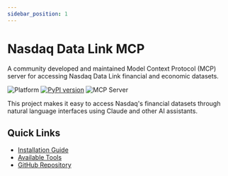 ```yaml
---
sidebar_position: 1
---
```


# Nasdaq Data Link MCP

A community developed and maintained Model Context Protocol (MCP) server for accessing Nasdaq Data Link financial and economic datasets.

![Platform](https://img.shields.io/badge/platform-cross--platform-lightgrey.svg)
[![PyPI version](https://img.shields.io/badge/PyPI-v0.1.1-blue.svg)](https://pypi.org/project/nasdaq-data-link-mcp-os/)
![](https://badge.mcpx.dev?type=server 'MCP Server')

This project makes it easy to access Nasdaq's financial datasets through natural language interfaces using Claude and other AI assistants.

## Quick Links

- [Installation Guide](/installation)
- [Available Tools](/category/tools)
- [GitHub Repository](https://github.com/stefanoamorelli/nasdaq-data-link-mcp)